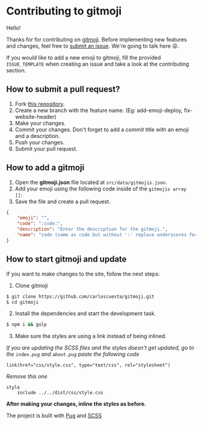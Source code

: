 # Contributing to gitmoji

Hello!

Thanks for for contributing on [gitmoji](https://github.com/carloscuesta/gitmoji). Before implementing new features and changes, feel free to [submit an issue](https://github.com/carloscuesta/gitmoji/issues/new). We're going to talk here :stuck_out_tongue_winking_eye:.

If you would like to add a new emoji to gitmoji, fill the provided `ISSUE_TEMPLATE` when creating an issue and take a look at the contributing section.

## How to submit a pull request?

1. Fork [this repository](https://github.com/carloscuesta/gitmoji/issues/new).
2. Create a new branch with the feature name. (Eg: add-emoji-deploy, fix-website-header)
3. Make your changes.
4. Commit your changes. Don't forget to add a commit title with an emoji and a description.
5. Push your changes.
6. Submit your pull request.

## How to add a gitmoji

1. Open the **gitmoji.json** file located at `src/data/gitmojis.json`.
2. Add your emoji using the following code inside of the `gitmojis array []`:
3. Save the file and create a pull request.

```json
{
	"emoji": "",
	"code": ":code:",
	"description": "Enter the description for the gitmoji.",
	"name": "code (same as code but without ':' replace underscores for dashes _ => - )"
}
```

## How to start gitmoji and update

If you want to make changes to the site, follow the next steps:

1. Clone gitmoji

```bash
$ git clone https://github.com/carloscuesta/gitmoji.git
$ cd gitmoji
```

2. Install the dependencies and start the development task.

```bash
$ npm i && gulp
```

3. Make sure the styles are using a link instead of being inlined.

_If you are updating the SCSS files and the styles doesn't get updated, go to the `index.pug` and `about.pug` paste the following code_

```jade
link(href="css/style.css", type="text/css", rel="stylesheet")
```

_Remove this one_

```jade
style
	include ../../dist/css/style.css
```

**After making your changes, inline the styles as before.**

The project is built with [Pug](http://pugjs.org) and [SCSS](http://sass-lang.com)
